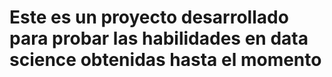 # Este es un proyecto desarrollado para probar las habilidades en data science obtenidas hasta el momento
